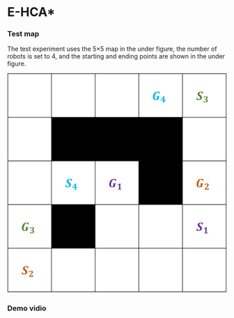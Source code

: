 # E-HCA*

### Test map
The test experiment uses the 5×5 map in the under figure, the number of robots is set to 4, and the starting and ending points are shown in the under figure.

![image](https://github.com/JianB-W/E-HCA-/blob/main/Demo.png)

### Demo vidio
